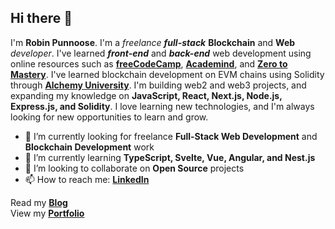 ## Hi there 👋

I'm **Robin Punnoose**. I'm a *freelance* ***full-stack*** **Blockchain** and **Web** *developer*. I've learned ***front-end*** and ***back-end*** web development using online resources such as [**freeCodeCamp**](https://www.freecodecamp.org/), [**Academind**](https://academind.com/), and [**Zero to Mastery**](https://zerotomastery.io/). I've learned blockchain development on EVM chains using Solidity through [**Alchemy University**](https://university.alchemy.com/). I'm building web2 and web3 projects, and expanding my knowledge on **JavaScript, React, Next.js, Node.js, Express.js, and Solidity**. I love learning new technologies, and I'm always looking for new opportunities to learn and grow.

- 🔭 I’m currently looking for freelance **Full-Stack Web Development** and **Blockchain Development** work
- 🌱 I’m currently learning **TypeScript, Svelte, Vue, Angular, and Nest.js**
- 👯 I’m looking to collaborate on **Open Source** projects
- 📫 How to reach me: <a href="https://www.linkedin.com/in/robin-punnoose/" target="_blank">**LinkedIn**</a>

Read my <a href="https://blog.robinpunn.com" target="_blank">**Blog**</a><br>
View my <a href="https://robinpunn.com" target="_blank">**Portfolio**</a>

